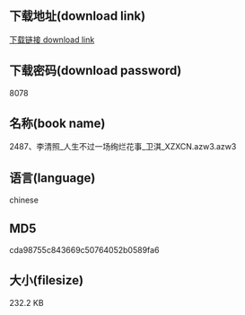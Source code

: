 ## 下载地址(download link)
[下载链接 download link](https://voluble-croquembouche-d321dc.netlify.app/?s=2487%E3%80%81%E6%9D%8E%E6%B8%85%E7%85%A7_%E4%BA%BA%E7%94%9F%E4%B8%8D%E8%BF%87%E4%B8%80%E5%9C%BA%E7%BB%9A%E7%83%82%E8%8A%B1%E4%BA%8B_%E5%8D%AB%E6%B7%87_XZXCN.azw3)

## 下载密码(download password)
8078

## 名称(book name)
2487、李清照_人生不过一场绚烂花事_卫淇_XZXCN.azw3.azw3

## 语言(language)
chinese

## MD5
cda98755c843669c50764052b0589fa6

## 大小(filesize)
232.2 KB
